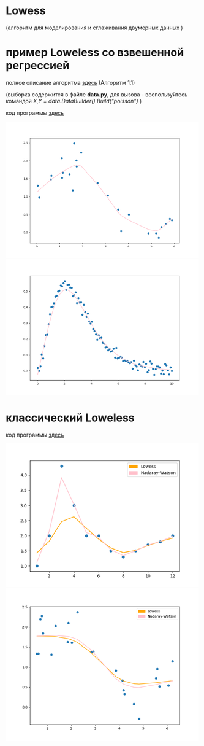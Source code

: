 # Lowess
(алгоритм для моделирования и сглаживания двумерных данных )

# пример Loweless со взвешенной регрессией
полное описание алгоритма [здесь]( http://www.machinelearning.ru/wiki/index.php?title=%D0%90%D0%BB%D0%B3%D0%BE%D1%80%D0%B8%D1%82%D0%BC_LOWESS) (Алгоритм 1.1)

(выборка содержится в файле **data.py**, для вызова - воспользуйтесь командой *X,Y = data.DataBuilder().Build("poisson")* )

код программы [здесь]( https://github.com/okiochan/Lowess/blob/master/LowessGood.py)

![](https://raw.githubusercontent.com/okiochan/Lowess/master/Figure_1.png)
![](https://raw.githubusercontent.com/okiochan/Lowess/master/Figure_2.png)


# классический Loweless
код программы [здесь]( https://github.com/okiochan/Lowess/blob/master/lowess.py)

![](https://raw.githubusercontent.com/okiochan/Lowess/master/Figure_11.png)
![](https://raw.githubusercontent.com/okiochan/Lowess/master/Figure_12.png)

